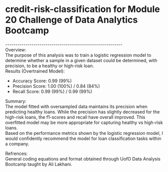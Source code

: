 # credit-risk-classification for Module 20 Challenge of Data Analytics Bootcamp </br>
----------------------------------------------------------</br>
Overview:</br>
The purpose of this analysis was to train a logistic regression model to determine whether a sample in a given dataset could be determined, with precision, to be a healthy or high-risk loan.</br>
Results (Overtrained Model):
<ul>
  <li>Accuracy Score: 0.99 (99%)</li>
  <li>Precision Score: 1.00 (100%) / 0.84 (84%)</li>
  <li>Recall Score: 0.99 (99%) / 0.99 (99%)</li>
</ul>
<p>
Summary:<br>
The model fitted with oversampled data maintains its precision when predicting healthy loans. While the precision has slightly decreased for the high-risk loans, the f1-scores and recall have overall improved. This overfitted model may be more appropriate for capturing healthy vs high-risk loans. </br>
Based on the performance metrics shown by the logistic regression model, I would confidently recommend the model for loan classification tasks within a company.</br>
</p>
<p>
Refrences:</br>
General coding equations and format obtained through UofO Data Analysis Bootcamp taught by Ali Lakhani.
</p>
